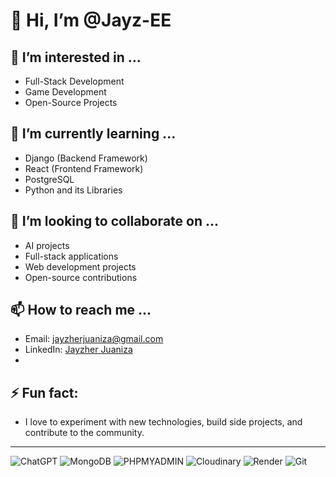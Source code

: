 # 👋 Hi, I’m @Jayz-EE

## 👀 I’m interested in ...
- Full-Stack Development
- Game Development
- Open-Source Projects

## 🌱 I’m currently learning ...
- Django (Backend Framework)
- React (Frontend Framework)
- PostgreSQL
- Python and its Libraries

## 💞️ I’m looking to collaborate on ...
- AI projects
- Full-stack applications
- Web development projects
- Open-source contributions

## 📫 How to reach me ...
- Email: [jayzherjuaniza@gmail.com](mailto:jayzherjuaniza@gmail.com)
- LinkedIn: [Jayzher Juaniza](https://www.linkedin.com/in/jayzherjuaniza)
- 
## ⚡ Fun fact:
- I love to experiment with new technologies, build side projects, and contribute to the community.
  
---

![ChatGPT](https://img.shields.io/badge/ChatGPT-74aa9c?style=for-the-badge&logo=openai&logoColor=white)
![MongoDB](https://img.shields.io/badge/MongoDB-4EA94B?style=for-the-badge&logo=mongodb&logoColor=white)
![PHPMYADMIN](https://img.shields.io/badge/phpmyadmin-6C78AF?style=for-the-badge&logo=phpmyadmin&logoColor=white)
![Cloudinary](https://img.shields.io/badge/Cloudinary-3448C5?style=for-the-badge&logo=Cloudinary&logoColor=white)
![Render](https://img.shields.io/badge/Render-46E3B7?style=for-the-badge&logo=render&logoColor=white)
![Git](https://img.shields.io/badge/GIT-E44C30?style=for-the-badge&logo=git&logoColor=white)

